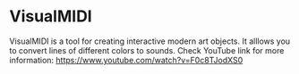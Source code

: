 # VisualMIDI
VisualMIDI is a tool for creating interactive modern art objects. 
It alllows you to convert lines of different colors to sounds.
Check YouTube link for more information: https://www.youtube.com/watch?v=F0c8TJodXS0
